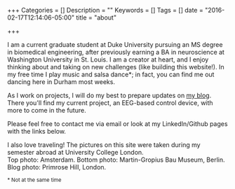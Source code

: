 +++
Categories = []
Description = ""
Keywords = []
Tags = []
date = "2016-02-17T12:14:06-05:00"
title = "about"

+++

I am a current graduate student at Duke University pursuing an MS degree in biomedical engineering, after previously
earning a BA in neuroscience at Washington University in St. Louis. I am a creator at heart, and I enjoy thinking about 
and taking on new challenges (like building this website!). In my free time I play music and salsa dance\*; in fact,
you can find me out dancing here in Durham most weeks. 

As I work on projects, I will do my best to prepare updates on [my blog](/blog/home/). There you'll find my current project, an 
EEG-based control device, with more to come in the future. 

Please feel free to contact me via email or look at my LinkedIn/Github pages with the links below.

I also love traveling! The pictures on this site were taken during my semester abroad at University College London.  
Top photo: Amsterdam. Bottom photo: Martin-Gropius Bau Museum, Berlin. Blog photo: Primrose Hill, London.

<sup>\* Not at the same time</sup>